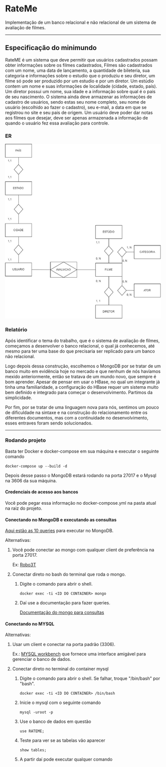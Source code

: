 # RateMe
Implementação de um banco relacional e não relacional de um sistema de avaliação de filmes.

---

## Especificação do minimundo

RateME é um sistema que deve permitir que usuários cadastrados possam obter informações sobre os filmes cadastrados, Filmes são cadastrados com um nome, uma data de lançamento, a quantidade de bileteria, sua categoria e informações sobre o estudio que o produziu e seu diretor, um filme só pode ser produzido por um estudio e por um diretor. 
Um estúdio contem um nome e suas informações de localidade (cidade, estado, país). 
Um diretor possui um nome, sua idade e a informação sobre qual é o pais de seu nascimento. 
O sistema ainda deve armazenar as informações de cadastro de usuários, sendo estas seu nome completo, seu nome de usuário (escolhido ao fazer o cadastro), seu e-mail, a data em que se registrou no site e seu pais de origem. 
Um usuário deve poder dar notas aos filmes que desejar, deve ser apenas armazenada a informação de quando o usuário fez essa avaliação para controle.

### ER

![Imagem da ER](er.png)

### Relatório

Após identificar o tema do trabalho, que é o sistema de avaliação de filmes, começamos a desenvolver o banco relacional, o qual já conhecemos, até mesmo para ter uma base do que precisaria ser replicado para um banco não relacional.

Logo depois dessa construção, escolhemos o MongoDB por se tratar de um banco muito em evidência hoje no mercado e que nenhum de nós havíamos mexido anteriormente, então se tratava de um mundo novo, que sempre é bom aprender. Apesar de pensar em usar o HBase, no qual um integrante já tinha uma familiaridade, a configuração do HBase requer um sistema muito bem definido e integrado para começar o desenvolvimento. Partimos da simplicidade.

Por fim, por se tratar de uma linguagem nova para nós, sentimos um pouco de dificuldade na sintaxe e na construção do relacionamento entre os diferentes documentos, mas com a continuidade no desenvolvimento, esses entraves foram sendo solucionados.

---

### Rodando projeto

Basta ter Docker e docker-compose em sua máquina e executar o seguinte comando

```
docker-compose up --build -d
```

Depois desse passo o MongoDB estará rodando na porta 27017 e o Mysql na 3606 da sua máquina.
#### Credenciais de acesso aos bancos

Você pode pegar essa informação no docker-compose.yml na pasta atual na raiz do projeto.

#### Conectando no MongoDB e executando as consultas

[Aqui estão as 10 queries](./NoSQL/README.md) para executar no MongoDB.

Alternativas:

1. Você pode conectar ao mongo com qualquer client de preferência na porta 27017. 

    Ex: [Robo3T](https://robomongo.org/download)

2. Conectar direto no bash do terminal que roda o mongo.

    1. Digite o comando para abrir o shell.
        ```
        docker exec -ti <ID DO CONTAINER> mongo
        ```
    2. Daí use a documentação para fazer queries.
    
        [Documentação do mongo para consultas](https://docs.mongodb.com/manual/crud/#read-operations)

#### Conectando no MYSQL

Alternativas:

1. Usar um client e conectar na porta padrão (3306).

    Ex.: [MYSQL workbench](https://www.mysql.com/products/workbench/) que fornece uma interface amigável para gerenciar o banco de dados.

2. Conectar direto no terminal do container mysql
    1. Digite o comando para abrir o shell. Se falhar, troque "/bin/bash" por "bash".
        ```
        docker exec -ti <ID DO CONTAINER> /bin/bash
        ```
    2. Inicie o mysql com o seguinte comando
        ```
        mysql -uroot -p
        ```
    3. Use o banco de dados em questão
        ```
        use RATEME;
        ```
    4. Teste para ver se as tabelas vão aparecer
        ```
        show tables;
        ```
    5. A partir daí pode executar qualquer comando
